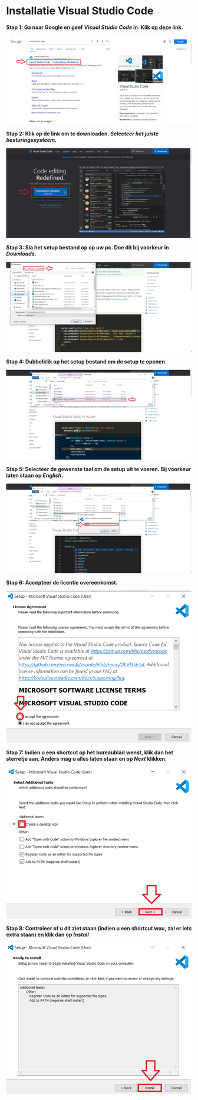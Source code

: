 # Installatie Visual Studio Code

**Stap 1: Ga naar Google en geef _Visual Studio Code_ in. Klik op deze link.**

![Tux, the Linux mascot](/images/VSCode_1.png)

**Stap 2: Klik op de link om te downloaden. _Selecteer het juiste besturingssysteem._**

![Tux, the Linux mascot](/images/VSCode_2.png)

**Stap 3: Sla het setup bestand op op uw pc. Doe dit bij voorkeur in _Downloads_.**

![Tux, the Linux mascot](/images/VSCode_3.png)

**Stap 4: Dubbelklik op het setup bestand om de setup te openen.**

![Tux, the Linux mascot](/images/VSCode_4.png)

**Stap 5: Selecteer de gewenste taal om de setup uit te voeren. Bij voorkeur laten staan op _English_.**

![Tux, the Linux mascot](/images/VSCode_5.png)

**Stap 6: Accepteer de licentie overeenkomst.**

![Tux, the Linux mascot](/images/VSCode_6.png)

**Stap 7: Indien u een shortcut op het bureaublad wenst, klik dan het sterretje aan. Anders mag u alles laten staan en op _Next_ klikken.**

![Tux, the Linux mascot](/images/VSCode_7.png)

**Stap 8: Controleer of u dit ziet staan (indien u een shortcut wou, zal er iets extra staan) en klik dan op _Install_**

![Tux, the Linux mascot](/images/VSCode_8.png)
